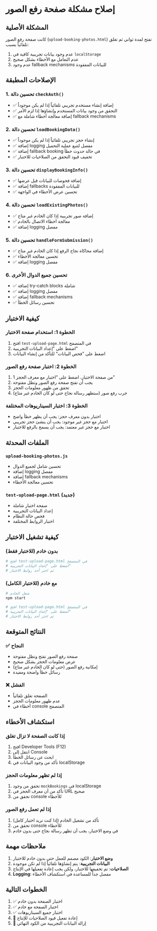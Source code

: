 # إصلاح مشكلة صفحة رفع الصور

## المشكلة الأصلية
كانت صفحة رفع الصور (`upload-booking-photos.html`) تفتح لمدة ثواني ثم تغلق تلقائياً بسبب:
1. عدم وجود بيانات تجريبية كافية في `localStorage`
2. عدم التعامل مع الأخطاء بشكل صحيح
3. عدم وجود fallback mechanisms للبيانات المفقودة

## الإصلاحات المطبقة

### 1. تحسين دالة `checkAuth()`
- ✅ إضافة إنشاء مستخدم تجريبي تلقائياً إذا لم يكن موجوداً
- ✅ التحقق من وجود بيانات المستخدم وإنشاؤها إذا لزم الأمر
- ✅ إضافة معالجة أخطاء شاملة مع fallback mechanisms

### 2. تحسين دالة `loadBookingData()`
- ✅ إنشاء حجز تجريبي تلقائياً إذا لم يكن موجوداً
- ✅ إضافة logging مفصل لتتبع عملية التحميل
- ✅ إضافة fallback booking في حالة حدوث خطأ
- ✅ تخفيف قيود التحقق من الصلاحيات للاختبار

### 3. تحسين دالة `displayBookingInfo()`
- ✅ إضافة فحوصات للبيانات قبل عرضها
- ✅ إضافة fallbacks للبيانات المفقودة
- ✅ تحسين عرض الأخطاء في الواجهة

### 4. تحسين دالة `loadExistingPhotos()`
- ✅ إضافة صور تجريبية إذا كان الخادم غير متاح
- ✅ معالجة أخطاء الاتصال بالخادم
- ✅ إضافة logging مفصل

### 5. تحسين دالة `handleFormSubmission()`
- ✅ إضافة محاكاة نجاح الرفع إذا كان الخادم غير متاح
- ✅ تحسين معالجة الأخطاء
- ✅ إضافة logging مفصل

### 6. تحسين جميع الدوال الأخرى
- ✅ إضافة try-catch blocks شاملة
- ✅ إضافة logging مفصل
- ✅ إضافة fallback mechanisms
- ✅ تحسين رسائل الخطأ

## كيفية الاختبار

### الخطوة 1: استخدام صفحة الاختبار
1. افتح `test-upload-page.html` في المتصفح
2. اضغط على "إعداد البيانات التجريبية"
3. اضغط على "فحص البيانات" للتأكد من إنشاء البيانات

### الخطوة 2: اختبار صفحة رفع الصور
1. من صفحة الاختبار، اضغط على "اختبار مع معرف الحجز 1"
2. يجب أن تفتح صفحة رفع الصور وتظل مفتوحة
3. تحقق من ظهور معلومات الحجز
4. جرب رفع صور (ستظهر رسالة نجاح حتى لو كان الخادم غير متاح)

### الخطوة 3: اختبار السيناريوهات المختلفة
- اختبار بدون معرف حجز: يجب أن يظهر خطأ واضح
- اختبار مع حجز غير موجود: يجب أن ينشئ حجز تجريبي
- اختبار مع حجز غير معتمد: يجب أن يسمح بالرفع للاختبار

## الملفات المحدثة

### `upload-booking-photos.js`
- تحسين شامل لجميع الدوال
- إضافة logging مفصل
- إضافة fallback mechanisms
- تحسين معالجة الأخطاء

### `test-upload-page.html` (جديد)
- صفحة اختبار شاملة
- إعداد البيانات التجريبية
- فحص حالة النظام
- اختبار الروابط المختلفة

## كيفية تشغيل الاختبار

### بدون خادم (للاختبار فقط)
```bash
# افتح test-upload-page.html في المتصفح
# اضغط على "إعداد البيانات التجريبية"
# ثم اختر أحد روابط الاختبار
```

### مع خادم (للاختبار الكامل)
```bash
# شغل الخادم
npm start

# افتح test-upload-page.html في المتصفح
# اضغط على "إعداد البيانات التجريبية"
# ثم اختر أحد روابط الاختبار
```

## النتائج المتوقعة

### ✅ النجاح
- صفحة رفع الصور تفتح وتظل مفتوحة
- عرض معلومات الحجز بشكل صحيح
- إمكانية رفع الصور (حتى لو كان الخادم غير متاح)
- رسائل خطأ واضحة ومفيدة

### ❌ الفشل
- الصفحة تغلق تلقائياً
- عدم ظهور معلومات الحجز
- أخطاء في console المتصفح

## استكشاف الأخطاء

### إذا كانت الصفحة لا تزال تغلق
1. افتح Developer Tools (F12)
2. انتقل إلى Console
3. ابحث عن رسائل الخطأ
4. تأكد من وجود البيانات في localStorage

### إذا لم تظهر معلومات الحجز
1. تحقق من وجود `mockBookings` في localStorage
2. تأكد من أن معرف الحجز في URL صحيح
3. تحقق من console للأخطاء

### إذا لم تعمل رفع الصور
1. تأكد من تشغيل الخادم (إذا كنت تريد اختبار كامل)
2. تحقق من console للأخطاء
3. في وضع الاختبار، يجب أن تظهر رسالة نجاح حتى بدون خادم

## ملاحظات مهمة

1. **وضع الاختبار**: الكود مصمم للعمل حتى بدون خادم للاختبار
2. **البيانات التجريبية**: يتم إنشاؤها تلقائياً إذا لم تكن موجودة
3. **الصلاحيات**: تم تخفيفها للاختبار، ولكن يجب إعادة تفعيلها في الإنتاج
4. **Logging**: مفصل جداً للمساعدة في استكشاف الأخطاء

## الخطوات التالية

1. ✅ اختبار الصفحة بدون خادم
2. ✅ اختبار الصفحة مع خادم
3. ✅ اختبار جميع السيناريوهات
4. 🔄 إعادة تفعيل قيود الصلاحيات للإنتاج
5. 🔄 إزالة البيانات التجريبية من الكود النهائي

